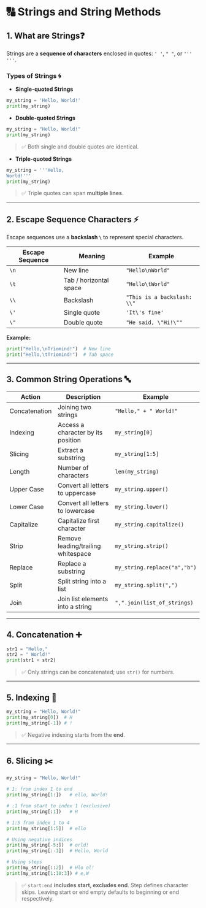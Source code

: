# 🔠 Strings and String Methods

## 1. What are Strings❓
Strings are a **sequence of characters** enclosed in quotes: `' '`, `" "`, or `''' '''`.

### Types of Strings 🌀
- **Single-quoted Strings**
```python
my_string = 'Hello, World!'
print(my_string)
```
- **Double-quoted Strings**
```python
my_string = "Hello, World!"
print(my_string)
```
> ✅ Both single and double quotes are identical.
- **Triple-quoted Strings**
```python
my_string = '''Hello,
World!'''
print(my_string)
```
> ✅ Triple quotes can span **multiple lines**.

---

## 2. Escape Sequence Characters ⚡
Escape sequences use a **backslash `\`** to represent special characters.

| Escape Sequence | Meaning             | Example                        |
|-----------------|-------------------|--------------------------------|
| `\n`            | New line          | `"Hello\nWorld"`             |
| `\t`            | Tab / horizontal space | `"Hello\tWorld"`          |
| `\\`           | Backslash         | `"This is a backslash: \\"` |
| `\'`            | Single quote      | `'It\'s fine'`                 |
| `\"`           | Double quote      | `"He said, \"Hi!\""`       |

**Example:**
```python
print("Hello,\nTriomind!")  # New line
print("Hello,\tTriomind!")  # Tab space
```

---

## 3. Common String Operations 🔤

| Action        | Description                                         | Example                  |
|---------------|---------------------------------------------------|--------------------------|
| Concatenation | Joining two strings                                | `"Hello," + " World!"`|
| Indexing      | Access a character by its position                | `my_string[0]`           |
| Slicing       | Extract a substring                                | `my_string[1:5]`         |
| Length        | Number of characters                               | `len(my_string)`         |
| Upper Case    | Convert all letters to uppercase                  | `my_string.upper()`      |
| Lower Case    | Convert all letters to lowercase                  | `my_string.lower()`      |
| Capitalize    | Capitalize first character                        | `my_string.capitalize()` |
| Strip         | Remove leading/trailing whitespace                | `my_string.strip()`      |
| Replace       | Replace a substring                                | `my_string.replace("a","b")` |
| Split         | Split string into a list                            | `my_string.split(",")` |
| Join          | Join list elements into a string                  | `",".join(list_of_strings)` |

---

## 4. Concatenation ➕
```python
str1 = "Hello,"
str2 = " World!"
print(str1 + str2)
```
> ✅ Only strings can be concatenated; use `str()` for numbers.

---

## 5. Indexing 🔢
```python
my_string = "Hello, World!"
print(my_string[0])  # H
print(my_string[-1]) # !
```
> ✅ Negative indexing starts from the **end**.

---

## 6. Slicing ✂️
```python
my_string = "Hello, World!"

# 1: from index 1 to end
print(my_string[1:])   # ello, World!

# :1 from start to index 1 (exclusive)
print(my_string[:1])   # H

# 1:5 from index 1 to 4
print(my_string[1:5])  # ello

# Using negative indices
print(my_string[-5:])  # orld!
print(my_string[:-1])  # Hello, World

# Using steps
print(my_string[::2])  # Hlo ol!
print(my_string[1:10:3]) # e,W
```
> ✅ `start:end` **includes start, excludes end**. Step defines character skips. Leaving start or end empty defaults to beginning or end respectively.

